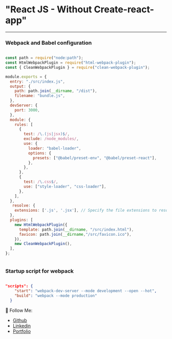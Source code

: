 # "React JS - Without Create-react-app"


---

### Webpack and Babel configuration

```javascript

const path = require("node:path");
const HtmlWebpackPlugin = require("html-webpack-plugin");
const { CleanWebpackPlugin } = require("clean-webpack-plugin");

module.exports = {
  entry: "./src/index.js",
  output: {
    path: path.join(__dirname, "/dist"),
    filename: "bundle.js",
  },
  devServer: {
    port: 3000,
  },
  module: {
    rules: [
      {
        test: /\.(js|jsx)$/,
        exclude: /node_modules/,
        use: {
          loader: "babel-loader",
          options: {
            presets: ["@babel/preset-env", "@babel/preset-react"],
          },
        },
      },
      {
        test: /\.css$/,
        use: ["style-loader", "css-loader"],
      },
    ],
  },
   resolve: {
    extensions: ['.js', '.jsx'], // Specify the file extensions to resolve
  },
  plugins: [
    new HtmlWebpackPlugin({
      template: path.join(__dirname, "/src/index.html"),
      favicon: path.join(__dirname,"/src/favicon.ico"),
    }),
    new CleanWebpackPlugin(),
  ],
};



```

### Startup script for webpack

```json

"scripts": {
    "start": "webpack-dev-server --mode development --open --hot",
    "build": "webpack --mode production"
  }

```

🚀 Follow Me:

- [Github](https://github.com/TsigeWonwosen)
- [Linkedin](https://www.linkedin.com/in/wondwosen-shiferaw-tsige-84531992/)
- [Portfolio](https://wondeshi.netlify.app/)